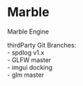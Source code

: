 # Marble

Marble Engine

thirdParty Git Branches:  
    - spdlog    v1.x  
    - GLFW      master  
    - imgui     docking  
    - glm       master  